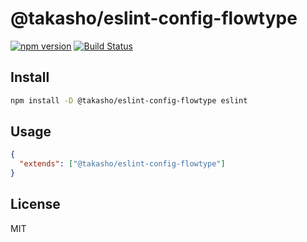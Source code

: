 # @takasho/eslint-config-flowtype

[![npm version](https://badge.fury.io/js/%40takasho%2Feslint-config-flowtype.svg)](https://badge.fury.io/js/%40takasho%2Feslint-config-flowtype)
[![Build Status](https://travis-ci.org/taka-sho/lint-configs.svg?branch=master)](https://travis-ci.org/taka-sho/lint-configs)

## Install

```sh
npm install -D @takasho/eslint-config-flowtype eslint
```

## Usage

```json
{
  "extends": ["@takasho/eslint-config-flowtype"]
}
```

## License

MIT
